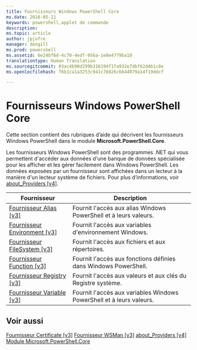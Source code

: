 ```yaml
---
title: Fournisseurs Windows PowerShell Core
ms.date: 2016-05-11
keywords: powershell,applet de commande
description: 
ms.topic: article
author: jpjofre
manager: dongill
ms.prod: powershell
ms.assetid: 6e24bf6d-4c70-4edf-956a-1e8e4779ba10
translationtype: Human Translation
ms.sourcegitcommit: 03ac4b90d299b316194f1fa932e7dbf62d4b1c8e
ms.openlocfilehash: f6b1ca1a3253c941c76826c6644079a14f19ddcf

---
```


# Fournisseurs Windows PowerShell Core
Cette section contient des rubriques d’aide qui décrivent les fournisseurs Windows PowerShell dans le module **Microsoft.PowerShell.Core**.

Les fournisseurs Windows PowerShell sont des programmes .NET qui vous permettent d'accéder aux données d'une banque de données spécialisée pour les afficher et les gérer facilement dans Windows PowerShell. Les données exposées par un fournisseur sont affichées dans un lecteur à la manière d'un lecteur système de fichiers. Pour plus d’informations, voir [about_Providers [v4]](https://technet.microsoft.com/en-us/library/2d9b3f32-be78-49ad-a547-21231c803242).

|Fournisseur|Description|
|------------|---------------|
|[Fournisseur Alias [v3]](https://technet.microsoft.com/en-us/library/dce3f872-aeff-4eb2-8b38-876cd612fc29)|Fournit l'accès aux alias Windows PowerShell et à leurs valeurs.|
|[Fournisseur Environment [v3]](https://technet.microsoft.com/en-us/library/94fcd05d-e702-4706-9b7d-ad7e5fd0ec09)|Fournit l'accès aux variables d'environnement Windows.|
|[Fournisseur FileSystem [v3]](https://technet.microsoft.com/en-us/library/0e494537-dfdf-437a-8b27-c21e30aa1f9f)|Fournit l'accès aux fichiers et aux répertoires.|
|[Fournisseur Function [v3]](https://technet.microsoft.com/en-us/library/7dfc92f4-9a88-4399-978d-6d5d224b3e76)|Fournit l'accès aux fonctions définies dans Windows PowerShell.|
|[Fournisseur Registry [v3]](https://technet.microsoft.com/en-us/library/d3c8013c-8caa-48d7-9feb-bfef0d95926e)|Fournit l'accès aux valeurs et aux clés du Registre système.|
|[Fournisseur Variable [v3]](https://technet.microsoft.com/en-us/library/78dbcbbd-7946-4b9b-b75b-146f247f821c)|Fournit l'accès aux variables Windows PowerShell et à leurs valeurs.|

## Voir aussi
[Fournisseur Certificate [v3]](https://technet.microsoft.com/en-us/library/3f743541-d0c6-4670-809a-b16fb01f7c4d)
[Fournisseur WSMan [v3]](https://technet.microsoft.com/en-us/library/4c3d8d36-4f7a-4211-996f-64110e4b2eb7)
[about_Providers [v4]](https://technet.microsoft.com/en-us/library/2d9b3f32-be78-49ad-a547-21231c803242)
[Module Microsoft.PowerShell.Core](Microsoft.PowerShell.Core-Module.md)




<!--HONumber=Aug16_HO3-->


